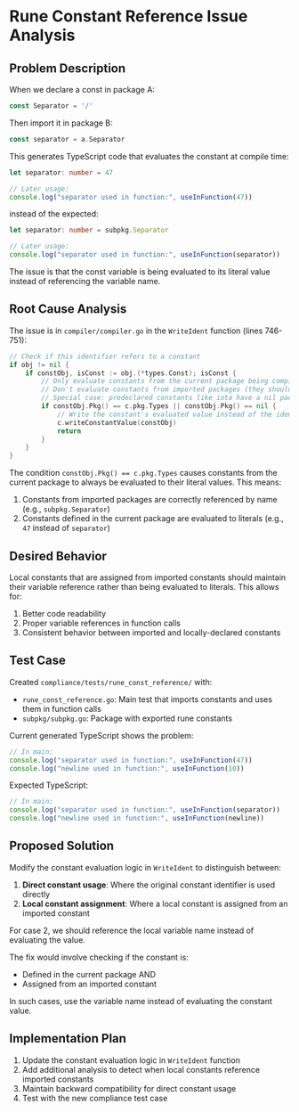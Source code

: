 # Rune Constant Reference Issue Analysis

## Problem Description

When we declare a const in package A:

```go
const Separator = '/'
```

Then import it in package B:

```go
const separator = a.Separator
```

This generates TypeScript code that evaluates the constant at compile time:

```typescript
let separator: number = 47

// Later usage:
console.log("separator used in function:", useInFunction(47))
```

instead of the expected:

```typescript
let separator: number = subpkg.Separator

// Later usage:
console.log("separator used in function:", useInFunction(separator))
```

The issue is that the const variable is being evaluated to its literal value instead of referencing the variable name.

## Root Cause Analysis

The issue is in `compiler/compiler.go` in the `WriteIdent` function (lines 746-751):

```go
// Check if this identifier refers to a constant
if obj != nil {
    if constObj, isConst := obj.(*types.Const); isConst {
        // Only evaluate constants from the current package being compiled
        // Don't evaluate constants from imported packages (they should use their exported names)
        // Special case: predeclared constants like iota have a nil package, so we should evaluate them
        if constObj.Pkg() == c.pkg.Types || constObj.Pkg() == nil {
            // Write the constant's evaluated value instead of the identifier name
            c.writeConstantValue(constObj)
            return
        }
    }
}
```

The condition `constObj.Pkg() == c.pkg.Types` causes constants from the current package to always be evaluated to their literal values. This means:

1. Constants from imported packages are correctly referenced by name (e.g., `subpkg.Separator`)
2. Constants defined in the current package are evaluated to literals (e.g., `47` instead of `separator`)

## Desired Behavior

Local constants that are assigned from imported constants should maintain their variable reference rather than being evaluated to literals. This allows for:

1. Better code readability
2. Proper variable references in function calls
3. Consistent behavior between imported and locally-declared constants

## Test Case

Created `compliance/tests/rune_const_reference/` with:

- `rune_const_reference.go`: Main test that imports constants and uses them in function calls
- `subpkg/subpkg.go`: Package with exported rune constants

Current generated TypeScript shows the problem:

```typescript
// In main:
console.log("separator used in function:", useInFunction(47))
console.log("newline used in function:", useInFunction(10))
```

Expected TypeScript:

```typescript
// In main:
console.log("separator used in function:", useInFunction(separator))
console.log("newline used in function:", useInFunction(newline))
```

## Proposed Solution

Modify the constant evaluation logic in `WriteIdent` to distinguish between:

1. **Direct constant usage**: Where the original constant identifier is used directly
2. **Local constant assignment**: Where a local constant is assigned from an imported constant

For case 2, we should reference the local variable name instead of evaluating the value.

The fix would involve checking if the constant is:
- Defined in the current package AND
- Assigned from an imported constant

In such cases, use the variable name instead of evaluating the constant value.

## Implementation Plan

1. Update the constant evaluation logic in `WriteIdent` function
2. Add additional analysis to detect when local constants reference imported constants
3. Maintain backward compatibility for direct constant usage
4. Test with the new compliance test case 